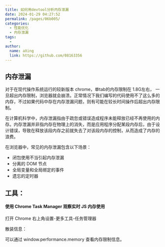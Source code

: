 ```yaml
---
title: 如何用devtool分析内存泄漏
date: 2024-01-29 04:27:52
permalink: /pages/06b005/
categories:
  - 性能优化
  - 内存泄漏
tags:
  - 
author: 
  name: aXing
  link: https://github.com/08163356
---
```





## 内存泄漏

对于在现代操作系统运行的较新版本 chrome，单tab的内存限制在 1.8G左右， 一旦超出内存限制，浏览器就会崩溃。正常情况下我们编写的代码使用不了这么多的内存，不过如果代码中存在内存泄漏问题，则有可能在较长时间操作后超出内存限制。

在计算机科学中，内存泄漏指由于疏忽或错误造成程序未能释放已经不再使用的内存。内存泄漏并非指内存在物理上的消失，而是应用程序分配某段内存后，由于设计错误，导致在释放该段内存之前就失去了对该段内存的控制，从而造成了内存的浪费。

在浏览器中，常见的内存泄漏包含以下场景：

- 闭包使用不当引起内存泄漏
- 分离的 DOM 节点
- 全局变量和全局绑定的事件
- 遗忘的定时器

<!-- more -->

## 工具：

#### 使用 Chrome Task Manager 观察实时 JS 内存使用

打开 Chrome 右上角设置-更多工具-任务管理器

散装信息：

可以通过 window.performance.memory 查看内存限制信息。